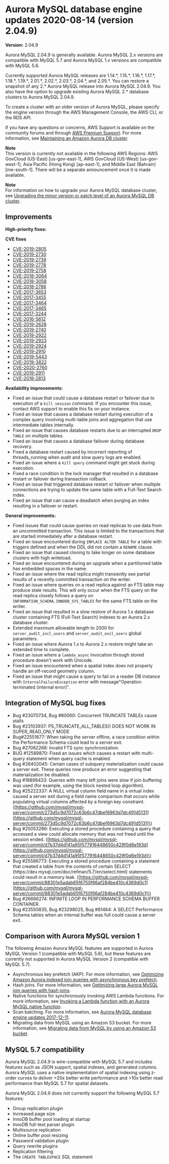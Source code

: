 # Aurora MySQL database engine updates 2020\-08\-14 \(version 2\.04\.9\)<a name="AuroraMySQL.Updates.2049"></a>

**Version:** 2\.04\.9

Aurora MySQL 2\.04\.9 is generally available\. Aurora MySQL 2\.x versions are compatible with MySQL 5\.7 and Aurora MySQL 1\.x versions are compatible with MySQL 5\.6\.

 Currently supported Aurora MySQL releases are 1\.14\.\*, 1\.15\.\*, 1\.16\.\*, 1\.17\.\*, 1\.18\.\*, 1\.19\.\*, 2\.01\.\*, 2\.02\.\*, 2\.03\.\*, 2\.04\.\*, and 2\.05\.\*\. You can restore a snapshot of any 2\.\* Aurora MySQL release into Aurora MySQL 2\.04\.9\. You also have the option to upgrade existing Aurora MySQL 2\.\* database clusters to Aurora MySQL 2\.04\.9\. 

 To create a cluster with an older version of Aurora MySQL, please specify the engine version through the AWS Management Console, the AWS CLI, or the RDS API\. 

If you have any questions or concerns, AWS Support is available on the community forums and through [AWS Premium Support](http://aws.amazon.com/support)\. For more information, see [Maintaining an Amazon Aurora DB cluster](USER_UpgradeDBInstance.Maintenance.md)\.

**Note**  
 This version is currently not available in the following AWS Regions: AWS GovCloud \(US\-East\) \[us\-gov\-east\-1\], AWS GovCloud \(US\-West\) \[us\-gov\-west\-1\], Asia Pacific \(Hong Kong\) \[ap\-east\-1\], and Middle East \(Bahrain\) \[me\-south\-1\]\. There will be a separate announcement once it is made available\. 

**Note**  
For information on how to upgrade your Aurora MySQL database cluster, see [Upgrading the minor version or patch level of an Aurora MySQL DB cluster](AuroraMySQL.Updates.Patching.md)\.

## Improvements<a name="AuroraMySQL.Updates.2049.Improvements"></a>

 **High\-priority fixes:** 

 **CVE fixes** 
+ [CVE\-2019\-2805](https://cve.mitre.org/cgi-bin/cvename.cgi?name=CVE-2019-2805)
+ [CVE\-2019\-2730](https://cve.mitre.org/cgi-bin/cvename.cgi?name=CVE-2019-2730)
+ [CVE\-2019\-2739](https://cve.mitre.org/cgi-bin/cvename.cgi?name=CVE-2019-2739)
+ [CVE\-2019\-2778](https://cve.mitre.org/cgi-bin/cvename.cgi?name=CVE-2019-2778)
+ [CVE\-2019\-2758](https://cve.mitre.org/cgi-bin/cvename.cgi?name=CVE-2019-2758)
+ [CVE\-2018\-3064](https://cve.mitre.org/cgi-bin/cvename.cgi?name=CVE-2018-3064)
+ [CVE\-2018\-3058](https://cve.mitre.org/cgi-bin/cvename.cgi?name=CVE-2018-3058)
+ [CVE\-2018\-2786](https://cve.mitre.org/cgi-bin/cvename.cgi?name=CVE-2018-2786)
+ [CVE\-2017\-3653](https://cve.mitre.org/cgi-bin/cvename.cgi?name=CVE-2017-3653)
+ [CVE\-2017\-3455](https://cve.mitre.org/cgi-bin/cvename.cgi?name=CVE-2017-3455)
+ [CVE\-2017\-3464](https://cve.mitre.org/cgi-bin/cvename.cgi?name=CVE-2017-3464)
+ [CVE\-2017\-3465](https://cve.mitre.org/cgi-bin/cvename.cgi?name=CVE-2017-3465)
+ [CVE\-2017\-3244](https://cve.mitre.org/cgi-bin/cvename.cgi?name=CVE-2017-3244)
+ [CVE\-2016\-5612](https://cve.mitre.org/cgi-bin/cvename.cgi?name=CVE-2016-5612)
+ [CVE\-2019\-2628](https://cve.mitre.org/cgi-bin/cvename.cgi?name=CVE-2019-2628)
+ [CVE\-2019\-2740](https://cve.mitre.org/cgi-bin/cvename.cgi?name=CVE-2019-2740)
+ [CVE\-2019\-2922](https://cve.mitre.org/cgi-bin/cvename.cgi?name=CVE-2019-2922)
+ [CVE\-2019\-2923](https://cve.mitre.org/cgi-bin/cvename.cgi?name=CVE-2019-2923)
+ [CVE\-2019\-2924](https://cve.mitre.org/cgi-bin/cvename.cgi?name=CVE-2019-2924)
+ [CVE\-2019\-2910](https://cve.mitre.org/cgi-bin/cvename.cgi?name=CVE-2019-2910)
+ [CVE\-2019\-5443](https://cve.mitre.org/cgi-bin/cvename.cgi?name=CVE-2019-5443)
+ [CVE\-2019\-3822](https://cve.mitre.org/cgi-bin/cvename.cgi?name=CVE-2019-3822)
+ [CVE\-2020\-2760](https://cve.mitre.org/cgi-bin/cvename.cgi?name=CVE-2020-2760)
+ [CVE\-2019\-2911](https://cve.mitre.org/cgi-bin/cvename.cgi?name=CVE-2019-2911)
+ [CVE\-2018\-2813](https://cve.mitre.org/cgi-bin/cvename.cgi?name=CVE-2018-2813)

 **Availability improvements:** 
+  Fixed an issue that could cause a database restart or failover due to execution of a `kill session` command\. If you encounter this issue, contact AWS support to enable this fix on your instance\. 
+  Fixed an issue that causes a database restart during execution of a complex query involving multi\-table joins and aggregation that use intermediate tables internally\. 
+  Fixed an issue that causes database restarts due to an interrupted `DROP TABLE` on multiple tables\. 
+  Fixed an issue that causes a database failover during database recovery\. 
+  Fixed a database restart caused by incorrect reporting of threads\_running when audit and slow query logs are enabled\. 
+  Fixed an issue where a `kill query` command might get stuck during execution\. 
+  Fixed a race condition in the lock manager that resulted in a database restart or failover during transaction rollback\. 
+  Fixed an issue that triggered database restart or failover when multiple connections are trying to update the same table with a Full\-Text Search index\. 
+  Fixed an issue that can cause a deadlatch when purging an index resulting in a failover or restart\. 

 **General improvements:** 
+  Fixed issues that could cause queries on read replicas to use data from an uncommitted transaction\. This issue is limited to the transactions that are started immediately after a database restart\. 
+  Fixed an issue encountered during `INPLACE ALTER TABLE` for a table with triggers defined and when the DDL did not contain a `RENAME` clause\. 
+  Fixed an issue that caused cloning to take longer on some database clusters with high writeload\. 
+  Fixed an issue encountered during an upgrade when a partitioned table has embedded spaces in the name\. 
+  Fixed an issue where the read replica might transiently see partial results of a recently committed transaction on the writer\. 
+  Fixed an issue where queries on a read replica against an FTS table may produce stale results\. This will only occur when the FTS query on the read replica closely follows a query on `INFORMATION_SCHEMA.INNODB_SYS_TABLES` for the same FTS table on the writer\. 
+  Fixed an issue that resulted in a slow restore of Aurora 1\.x database cluster containing FTS \(Full\-Text Search\) indexes to an Aurora 2\.x database cluster\. 
+  Extended maximum allowable length to 2000 for `server_audit_incl_users` and `server_audit_excl_users` global parameters\. 
+  Fixed an issue where Aurora 1\.x to Aurora 2\.x restore might take an extended time to complete\. 
+  Fixed an issue where a `lambda_async` invocation through stored procedure doesn't work with Unicode\. 
+  Fixed an issue encountered when a spatial index does not properly handle an off\-record geometry column\. 
+  Fixed an issue that might cause a query to fail on a reader DB instance with `InternalFailureException` error with message"Operation terminated \(internal error\)"\. 

## Integration of MySQL bug fixes<a name="AuroraMySQL.Updates.2049.BugFixes"></a>
+  Bug \#23070734, Bug \#80060: Concurrent TRUNCATE TABLEs cause stalls 
+  Bug \#23103937: PS\_TRUNCATE\_ALL\_TABLES\(\) DOES NOT WORK IN SUPER\_READ\_ONLY MODE 
+  Bug\#22551677: When taking the server offline, a race condition within the Performance Schema could lead to a server exit\. 
+  Bug \#27082268: Invalid FTS sync synchronization\. 
+  BUG \#12589870: Fixed an issues which causes a restart with multi\-query statement when query cache is enabled\. 
+  Bug \#26402045: Certain cases of subquery materialization could cause a server exit\. These queries now produce an error suggesting that materialization be disabled\. 
+  Bug \#18898433: Queries with many left joins were slow if join buffering was used \(for example, using the block nested loop algorithm\)\. 
+  Bug \#25222337: A NULL virtual column field name in a virtual index caused a server exit during a field name comparison that occurs while populating virtual columns affected by a foreign key constraint\. \([https://github.com/mysql/mysql-server/commit/273d5c9d7072c63b6c47dbef6963d7dc491d5131](https://github.com/mysql/mysql-server/commit/273d5c9d7072c63b6c47dbef6963d7dc491d5131)\) 
+  Bug \#25053286: Executing a stored procedure containing a query that accessed a view could allocate memory that was not freed until the session ended\. \([https://github.com/mysql/mysql-server/commit/d7b37d4d141a95f577916448650c429f0d6e193d](https://github.com/mysql/mysql-server/commit/d7b37d4d141a95f577916448650c429f0d6e193d)\) 
+  Bug \#25586773: Executing a stored procedure containing a statement that created a table from the contents of certain SELECT \(https://dev\.mysql\.com/doc/refman/5\.7/en/select\.html\) statements could result in a memory leak\. \([https://github.com/mysql/mysql-server/commit/88301e5adab65f6750f66af284be410c4369d0c1](https://github.com/mysql/mysql-server/commit/88301e5adab65f6750f66af284be410c4369d0c1)\) 
+  Bug \#26666274: INFINITE LOOP IN PERFORMANCE SCHEMA BUFFER CONTAINER\. 
+  Bug \#23550835, Bug \#23298025, Bug \#81464: A SELECT Performance Schema tables when an internal buffer was full could cause a server exit\. 

## Comparison with Aurora MySQL version 1<a name="AuroraMySQL.Updates.2049.Compare56"></a>

The following Amazon Aurora MySQL features are supported in Aurora MySQL Version 1 \(compatible with MySQL 5\.6\), but these features are currently not supported in Aurora MySQL Version 2 \(compatible with MySQL 5\.7\)\.
+ Asynchronous key prefetch \(AKP\)\. For more information, see [Optimizing Amazon Aurora indexed join queries with asynchronous key prefetch](AuroraMySQL.BestPractices.md#Aurora.BestPractices.AKP)\.
+ Hash joins\. For more information, see [Optimizing large Aurora MySQL join queries with hash joins](AuroraMySQL.BestPractices.md#Aurora.BestPractices.HashJoin)\.
+ Native functions for synchronously invoking AWS Lambda functions\. For more information, see [Invoking a Lambda function with an Aurora MySQL native function](AuroraMySQL.Integrating.Lambda.md#AuroraMySQL.Integrating.NativeLambda)\.
+ Scan batching\. For more information, see [Aurora MySQL database engine updates 2017\-12\-11](AuroraMySQL.Updates.20171211.md)\.
+ Migrating data from MySQL using an Amazon S3 bucket\. For more information, see [Migrating data from MySQL by using an Amazon S3 bucket](AuroraMySQL.Migrating.ExtMySQL.md#AuroraMySQL.Migrating.ExtMySQL.S3)\.

## MySQL 5\.7 compatibility<a name="AuroraMySQL.Updates.2049.Compatibility"></a>

Aurora MySQL 2\.04\.9 is wire\-compatible with MySQL 5\.7 and includes features such as JSON support, spatial indexes, and generated columns\. Aurora MySQL uses a native implementation of spatial indexing using z\-order curves to deliver >20x better write performance and >10x better read performance than MySQL 5\.7 for spatial datasets\.

Aurora MySQL 2\.04\.9 does not currently support the following MySQL 5\.7 features:
+ Group replication plugin
+ Increased page size
+ InnoDB buffer pool loading at startup
+ InnoDB full\-text parser plugin
+ Multisource replication
+ Online buffer pool resizing
+ Password validation plugin
+ Query rewrite plugins
+ Replication filtering
+ The `CREATE TABLESPACE` SQL statement
